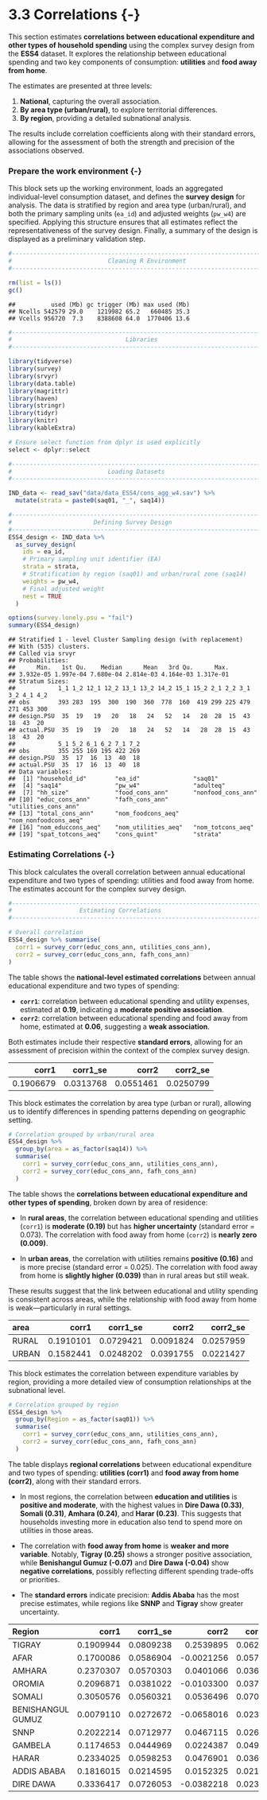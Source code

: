 

# 3.3 Correlations {-}

This section estimates **correlations between educational expenditure and other types of household spending** using the complex survey design from the **ESS4** dataset. It explores the relationship between educational spending and two key components of consumption: **utilities** and **food away from home**.

The estimates are presented at three levels:  
1. **National**, capturing the overall association.  
2. **By area type (urban/rural)**, to explore territorial differences.  
3. **By region**, providing a detailed subnational analysis.

The results include correlation coefficients along with their standard errors, allowing for the assessment of both the strength and precision of the associations observed.


### Prepare the work environment {-}

This block sets up the working environment, loads an aggregated individual-level consumption dataset, and defines the **survey design** for analysis. The data is stratified by region and area type (urban/rural), and both the primary sampling units (`ea_id`) and adjusted weights (`pw_w4`) are specified. Applying this structure ensures that all estimates reflect the representativeness of the survey design. Finally, a summary of the design is displayed as a preliminary validation step.


``` r
#------------------------------------------------------------------------------#
#                           Cleaning R Environment                             #
#------------------------------------------------------------------------------#

rm(list = ls())
gc()
```

```
##          used (Mb) gc trigger (Mb) max used (Mb)
## Ncells 542579 29.0    1219982 65.2   660485 35.3
## Vcells 956720  7.3    8388608 64.0  1770406 13.6
```

``` r
#------------------------------------------------------------------------------#
#                                Libraries                                     #
#------------------------------------------------------------------------------#

library(tidyverse)
library(survey)
library(srvyr)
library(data.table)
library(magrittr)
library(haven)
library(stringr)
library(tidyr)
library(knitr)
library(kableExtra)

# Ensure select function from dplyr is used explicitly
select <- dplyr::select

#------------------------------------------------------------------------------#
#                           Loading Datasets                                   #
#------------------------------------------------------------------------------#

IND_data <- read_sav("data/data_ESS4/cons_agg_w4.sav") %>%
  mutate(strata = paste0(saq01, "_", saq14))

#------------------------------------------------------------------------------#
#                       Defining Survey Design                                #
#------------------------------------------------------------------------------#
ESS4_design <- IND_data %>%
  as_survey_design(
    ids = ea_id,
    # Primary sampling unit identifier (EA)
    strata = strata,
    # Stratification by region (saq01) and urban/rural zone (saq14)
    weights = pw_w4,
    # Final adjusted weight
    nest = TRUE
  )

options(survey.lonely.psu = "fail")
summary(ESS4_design)
```

```
## Stratified 1 - level Cluster Sampling design (with replacement)
## With (535) clusters.
## Called via srvyr
## Probabilities:
##      Min.   1st Qu.    Median      Mean   3rd Qu.      Max. 
## 3.932e-05 1.997e-04 7.680e-04 2.814e-03 4.164e-03 1.317e-01 
## Stratum Sizes: 
##            1_1 1_2 12_1 12_2 13_1 13_2 14_2 15_1 15_2 2_1 2_2 3_1 3_2 4_1 4_2
## obs        393 283  195  300  190  360  778  160  419 299 225 479 271 453 300
## design.PSU  35  19   19   20   18   24   52   14   28  28  15  43  18  43  20
## actual.PSU  35  19   19   20   18   24   52   14   28  28  15  43  18  43  20
##            5_1 5_2 6_1 6_2 7_1 7_2
## obs        355 255 169 195 422 269
## design.PSU  35  17  16  13  40  18
## actual.PSU  35  17  16  13  40  18
## Data variables:
##  [1] "household_id"        "ea_id"               "saq01"              
##  [4] "saq14"               "pw_w4"               "adulteq"            
##  [7] "hh_size"             "food_cons_ann"       "nonfood_cons_ann"   
## [10] "educ_cons_ann"       "fafh_cons_ann"       "utilities_cons_ann" 
## [13] "total_cons_ann"      "nom_foodcons_aeq"    "nom_nonfoodcons_aeq"
## [16] "nom_educcons_aeq"    "nom_utilities_aeq"   "nom_totcons_aeq"    
## [19] "spat_totcons_aeq"    "cons_quint"          "strata"
```

###  Estimating Correlations  {-}

This block calculates the overall correlation between annual educational expenditure and two types of spending: utilities and food away from home. The estimates account for the complex survey design.


``` r
#------------------------------------------------------------------------------#
#                   Estimating Correlations                                    #
#------------------------------------------------------------------------------#

# Overall correlation
ESS4_design %>% summarise(
  corr1 = survey_corr(educ_cons_ann, utilities_cons_ann),
  corr2 = survey_corr(educ_cons_ann, fafh_cons_ann)
)
```
The table shows the **national-level estimated correlations** between annual educational expenditure and two types of spending:  

- **`corr1`**: correlation between educational spending and utility expenses, estimated at **0.19**, indicating a **moderate positive association**.  
- **`corr2`**: correlation between educational spending and food away from home, estimated at **0.06**, suggesting a **weak association**.  

Both estimates include their respective **standard errors**, allowing for an assessment of precision within the context of the complex survey design.


<table class="table" style="width: auto !important; margin-left: auto; margin-right: auto;">
 <thead>
  <tr>
   <th style="text-align:right;"> corr1 </th>
   <th style="text-align:right;"> corr1_se </th>
   <th style="text-align:right;"> corr2 </th>
   <th style="text-align:right;"> corr2_se </th>
  </tr>
 </thead>
<tbody>
  <tr>
   <td style="text-align:right;"> 0.1906679 </td>
   <td style="text-align:right;"> 0.0313768 </td>
   <td style="text-align:right;"> 0.0551461 </td>
   <td style="text-align:right;"> 0.0250799 </td>
  </tr>
</tbody>
</table>

This block estimates the correlation by area type (urban or rural), allowing us to identify differences in spending patterns depending on geographic setting.


``` r
# Correlation grouped by urban/rural area
ESS4_design %>%
  group_by(area = as_factor(saq14)) %>%
  summarise(
    corr1 = survey_corr(educ_cons_ann, utilities_cons_ann),
    corr2 = survey_corr(educ_cons_ann, fafh_cons_ann)
  ) 
```

The table shows the **correlations between educational expenditure and other types of spending**, broken down by area of residence:

- In **rural areas**, the correlation between educational spending and utilities (`corr1`) is **moderate (0.19)** but has **higher uncertainty** (standard error = 0.073). The correlation with food away from home (`corr2`) is **nearly zero (0.009)**.
  
- In **urban areas**, the correlation with utilities remains **positive (0.16)** and is more precise (standard error = 0.025). The correlation with food away from home is **slightly higher (0.039)** than in rural areas but still weak.

These results suggest that the link between educational and utility spending is consistent across areas, while the relationship with food away from home is weak—particularly in rural settings.


<table class="table" style="width: auto !important; margin-left: auto; margin-right: auto;">
 <thead>
  <tr>
   <th style="text-align:left;"> area </th>
   <th style="text-align:right;"> corr1 </th>
   <th style="text-align:right;"> corr1_se </th>
   <th style="text-align:right;"> corr2 </th>
   <th style="text-align:right;"> corr2_se </th>
  </tr>
 </thead>
<tbody>
  <tr>
   <td style="text-align:left;"> RURAL </td>
   <td style="text-align:right;"> 0.1910101 </td>
   <td style="text-align:right;"> 0.0729421 </td>
   <td style="text-align:right;"> 0.0091824 </td>
   <td style="text-align:right;"> 0.0257959 </td>
  </tr>
  <tr>
   <td style="text-align:left;"> URBAN </td>
   <td style="text-align:right;"> 0.1582441 </td>
   <td style="text-align:right;"> 0.0248202 </td>
   <td style="text-align:right;"> 0.0391755 </td>
   <td style="text-align:right;"> 0.0221427 </td>
  </tr>
</tbody>
</table>

This block estimates the correlation between expenditure variables by region, providing a more detailed view of consumption relationships at the subnational level.


``` r
# Correlation grouped by region
ESS4_design %>% 
  group_by(Region = as_factor(saq01)) %>%
  summarise(
    corr1 = survey_corr(educ_cons_ann, utilities_cons_ann), 
    corr2 = survey_corr(educ_cons_ann, fafh_cons_ann)
  )
```

The table displays **regional correlations** between educational expenditure and two types of spending: **utilities (corr1)** and **food away from home (corr2)**, along with their standard errors.

- In most regions, the correlation between **education and utilities** is **positive and moderate**, with the highest values in **Dire Dawa (0.33)**, **Somali (0.31)**, **Amhara (0.24)**, and **Harar (0.23)**. This suggests that households investing more in education also tend to spend more on utilities in those areas.

- The correlation with **food away from home** is **weaker and more variable**. Notably, **Tigray (0.25)** shows a stronger positive association, while **Benishangul Gumuz (-0.07)** and **Dire Dawa (-0.04)** show **negative correlations**, possibly reflecting different spending trade-offs or priorities.

- The **standard errors** indicate precision: **Addis Ababa** has the most precise estimates, while regions like **SNNP** and **Tigray** show greater uncertainty.


<table class="table" style="width: auto !important; margin-left: auto; margin-right: auto;">
 <thead>
  <tr>
   <th style="text-align:left;"> Region </th>
   <th style="text-align:right;"> corr1 </th>
   <th style="text-align:right;"> corr1_se </th>
   <th style="text-align:right;"> corr2 </th>
   <th style="text-align:right;"> corr2_se </th>
  </tr>
 </thead>
<tbody>
  <tr>
   <td style="text-align:left;"> TIGRAY </td>
   <td style="text-align:right;"> 0.1909944 </td>
   <td style="text-align:right;"> 0.0809238 </td>
   <td style="text-align:right;"> 0.2539895 </td>
   <td style="text-align:right;"> 0.0621995 </td>
  </tr>
  <tr>
   <td style="text-align:left;"> AFAR </td>
   <td style="text-align:right;"> 0.1700086 </td>
   <td style="text-align:right;"> 0.0586904 </td>
   <td style="text-align:right;"> -0.0021256 </td>
   <td style="text-align:right;"> 0.0574260 </td>
  </tr>
  <tr>
   <td style="text-align:left;"> AMHARA </td>
   <td style="text-align:right;"> 0.2370307 </td>
   <td style="text-align:right;"> 0.0570303 </td>
   <td style="text-align:right;"> 0.0401066 </td>
   <td style="text-align:right;"> 0.0363661 </td>
  </tr>
  <tr>
   <td style="text-align:left;"> OROMIA </td>
   <td style="text-align:right;"> 0.2096871 </td>
   <td style="text-align:right;"> 0.0381022 </td>
   <td style="text-align:right;"> -0.0103300 </td>
   <td style="text-align:right;"> 0.0372057 </td>
  </tr>
  <tr>
   <td style="text-align:left;"> SOMALI </td>
   <td style="text-align:right;"> 0.3050576 </td>
   <td style="text-align:right;"> 0.0560321 </td>
   <td style="text-align:right;"> 0.0536496 </td>
   <td style="text-align:right;"> 0.0709755 </td>
  </tr>
  <tr>
   <td style="text-align:left;"> BENISHANGUL GUMUZ </td>
   <td style="text-align:right;"> 0.0079110 </td>
   <td style="text-align:right;"> 0.0272672 </td>
   <td style="text-align:right;"> -0.0658016 </td>
   <td style="text-align:right;"> 0.0232147 </td>
  </tr>
  <tr>
   <td style="text-align:left;"> SNNP </td>
   <td style="text-align:right;"> 0.2022214 </td>
   <td style="text-align:right;"> 0.0712977 </td>
   <td style="text-align:right;"> 0.0467115 </td>
   <td style="text-align:right;"> 0.0269180 </td>
  </tr>
  <tr>
   <td style="text-align:left;"> GAMBELA </td>
   <td style="text-align:right;"> 0.1174653 </td>
   <td style="text-align:right;"> 0.0444969 </td>
   <td style="text-align:right;"> 0.0224387 </td>
   <td style="text-align:right;"> 0.0497909 </td>
  </tr>
  <tr>
   <td style="text-align:left;"> HARAR </td>
   <td style="text-align:right;"> 0.2334025 </td>
   <td style="text-align:right;"> 0.0598253 </td>
   <td style="text-align:right;"> 0.0476901 </td>
   <td style="text-align:right;"> 0.0362023 </td>
  </tr>
  <tr>
   <td style="text-align:left;"> ADDIS ABABA </td>
   <td style="text-align:right;"> 0.1816015 </td>
   <td style="text-align:right;"> 0.0214595 </td>
   <td style="text-align:right;"> 0.0152325 </td>
   <td style="text-align:right;"> 0.0212303 </td>
  </tr>
  <tr>
   <td style="text-align:left;"> DIRE DAWA </td>
   <td style="text-align:right;"> 0.3336417 </td>
   <td style="text-align:right;"> 0.0726053 </td>
   <td style="text-align:right;"> -0.0382218 </td>
   <td style="text-align:right;"> 0.0236171 </td>
  </tr>
</tbody>
</table>
